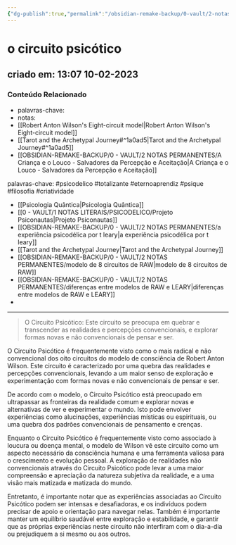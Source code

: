 ```yaml
---
{"dg-publish":true,"permalink":"/obsidian-remake-backup/0-vault/2-notas-permanentes/o-circuito-psicotico/","tags":["permanente","psicodelico","totalizante","eternoaprendiz","psique","filosofia","criatividade"],"dgHomeLink":true,"dgShowLocalGraph":true,"dgShowFileTree":true,"dgEnableSearch":true,"noteIcon":""}
---
```


# o circuito psicótico

## criado em: 13:07 10-02-2023

### Conteúdo Relacionado

- palavras-chave: 
- notas: 
- [[Robert Anton Wilson's Eight-circuit model\|Robert Anton Wilson's Eight-circuit model]]
- [[Tarot and the Archetypal Journey#^1a0ad5\|Tarot and the Archetypal Journey#^1a0ad5]]
- [[OBSIDIAN-REMAKE-BACKUP/0 - VAULT/2 NOTAS PERMANENTES/A Criança e o Louco - Salvadores da Percepção e Aceitação\|A Criança e o Louco - Salvadores da Percepção e Aceitação]]

palavras-chave: #psicodelico #totalizante #eternoaprendiz 
#psique #filosofia #criatividade 

- [[Psicologia Quântica\|Psicologia Quântica]]
- [[0 - VAULT/1 NOTAS LITERAIS/PSICODELICO/Projeto Psiconautas\|Projeto Psiconautas]]
- [[OBSIDIAN-REMAKE-BACKUP/0 - VAULT/2 NOTAS PERMANENTES/a experiência psicodélica por t leary\|a experiência psicodélica por t leary]]
- [[Tarot and the Archetypal Journey\|Tarot and the Archetypal Journey]]
- [[OBSIDIAN-REMAKE-BACKUP/0 - VAULT/2 NOTAS PERMANENTES/modelo de 8 circuitos de RAW\|modelo de 8 circuitos de RAW]]
- [[OBSIDIAN-REMAKE-BACKUP/0 - VAULT/2 NOTAS PERMANENTES/diferenças entre modelos de RAW e LEARY\|diferenças entre modelos de RAW e LEARY]]
- 
---

>O Circuito Psicótico: Este circuito se preocupa em quebrar e transcender as realidades e percepções convencionais, e explorar formas novas e não convencionais de pensar e ser. 

O Circuito Psicótico é frequentemente visto como o mais radical e não convencional dos oito circuitos do modelo de consciência de Robert Anton Wilson. Este circuito é caracterizado por uma quebra das realidades e percepções convencionais, levando a um maior senso de exploração e experimentação com formas novas e não convencionais de pensar e ser.

De acordo com o modelo, o Circuito Psicótico está preocupado em ultrapassar as fronteiras da realidade comum e explorar novas e alternativas de ver e experimentar o mundo. Isto pode envolver experiências como alucinações, experiências místicas ou espirituais, ou uma quebra dos padrões convencionais de pensamento e crenças.

Enquanto o Circuito Psicótico é frequentemente visto como associado à loucura ou doença mental, o modelo de Wilson vê este circuito como um aspecto necessário da consciência humana e uma ferramenta valiosa para o crescimento e evolução pessoal. A exploração de realidades não convencionais através do Circuito Psicótico pode levar a uma maior compreensão e apreciação da natureza subjetiva da realidade, e a uma visão mais matizada e matizada do mundo.

Entretanto, é importante notar que as experiências associadas ao Circuito Psicótico podem ser intensas e desafiadoras, e os indivíduos podem precisar de apoio e orientação para navegar nelas. Também é importante manter um equilíbrio saudável entre exploração e estabilidade, e garantir que as próprias experiências neste circuito não interfiram com o dia-a-dia ou prejudiquem a si mesmo ou aos outros.